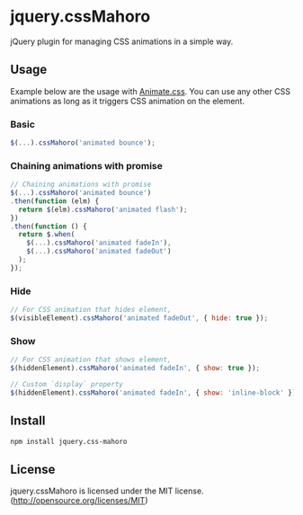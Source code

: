 # jquery.cssMahoro

jQuery plugin for managing CSS animations in a simple way.

## Usage

Example below are the usage with [Animate.css](https://github.com/daneden/animate.css/). You can use any other CSS animations as long as it triggers CSS animation on the element.

### Basic

```js
$(...).cssMahoro('animated bounce');
```

### Chaining animations with promise

```js
// Chaining animations with promise
$(...).cssMahoro('animated bounce')
.then(function (elm) {
  return $(elm).cssMahoro('animated flash');
})
.then(function () {
  return $.when(
    $(...).cssMahoro('animated fadeIn'),
    $(...).cssMahoro('animated fadeOut')
  );
});
```

### Hide

```js
// For CSS animation that hides element,
$(visibleElement).cssMahoro('animated fadeOut', { hide: true });
```

### Show

```js
// For CSS animation that shows element,
$(hiddenElement).cssMahoro('animated fadeIn', { show: true });

// Custom `display` property
$(hiddenElement).cssMahoro('animated fadeIn', { show: 'inline-block' })
```

## Install

```sh
npm install jquery.css-mahoro
```

## License

jquery.cssMahoro is licensed under the MIT license. (http://opensource.org/licenses/MIT)

